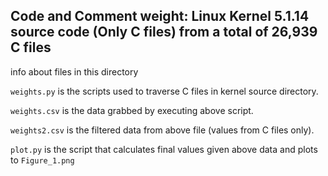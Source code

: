 Code and Comment weight: Linux Kernel 5.1.14 source code (Only C files)
from a total of 26,939 C files
---

info about files in this directory 

`weights.py` is the scripts used to traverse C files in kernel source directory.

`weights.csv` is the data grabbed by executing above script.

`weights2.csv` is the filtered data from above file (values from C files only).

`plot.py` is the script that calculates final values given above data and plots to `Figure_1.png`
